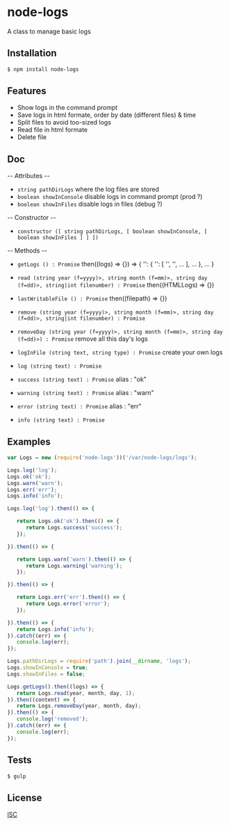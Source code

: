 # node-logs
A class to manage basic logs


## Installation

```bash
$ npm install node-logs
```

## Features

  * Show logs in the command prompt
  * Save logs in html formate, order by date (different files) & time
  * Split files to avoid too-sized logs
  * Read file in html formate
  * Delete file

## Doc

  -- Attributes --

  * ``` string pathDirLogs ```    where the log files are stored
  * ``` boolean showInConsole ``` disable logs in command prompt (prod ?)
  * ``` boolean showInFiles ```   disable logs in files (debug ?)

  -- Constructor --

  * ``` constructor ([ string pathDirLogs, [ boolean showInConsole, [ boolean showInFiles ] ] ]) ```

  -- Methods --

  * ``` getLogs () : Promise ``` then((logs) => {}) => { '<year>': { '<month1>': [ '<day1>', '<day2>', ... ], ... }, ... }
  * ``` read (string year (f=yyyy)>, string month (f=mm)>, string day (f=dd)>, string|int filenumber) : Promise ``` then((HTMLLogs) => {})
  * ``` lastWritableFile () : Promise ``` then((filepath) => {})
  * ``` remove (string year (f=yyyy)>, string month (f=mm)>, string day (f=dd)>, string|int filenumber) : Promise ```
  * ``` removeDay (string year (f=yyyy)>, string month (f=mm)>, string day (f=dd)>) : Promise ``` remove all this day's logs

  * ``` logInFile (string text, string type) : Promise ``` create your own logs
  * ``` log (string text) : Promise ```
  * ``` success (string text) : Promise ``` alias : "ok"
  * ``` warning (string text) : Promise ``` alias : "warn"
  * ``` error (string text) : Promise ```   alias : "err"
  * ``` info (string text) : Promise ```

## Examples

```js
var Logs = new (require('node-logs'))('/var/node-logs/logs');

Logs.log('log');
Logs.ok('ok');
Logs.warn('warn');
Logs.err('err');
Logs.info('info');

Logs.log('log').then(() => {

   return Logs.ok('ok').then(() => {
      return Logs.success('success');
   });

}).then(() => {

   return Logs.warn('warn').then(() => {
      return Logs.warning('warning');
   });

}).then(() => {

   return Logs.err('err').then(() => {
      return Logs.error('error');
   });

}).then(() => {
   return Logs.info('info');
}).catch((err) => {
   console.log(err);
});

Logs.pathDirLogs = require('path').join(__dirname, 'logs');
Logs.showInConsole = true;
Logs.showInFiles = false;

Logs.getLogs().then((logs) => {
   return Logs.read(year, month, day, 1);
}).then((content) => {
   return Logs.removeDay(year, month, day);
}).then(() => {
   console.log('removed');
}).catch((err) => {
   console.log(err);
});
```

## Tests

```bash
$ gulp
```

## License

  [ISC](LICENSE)
